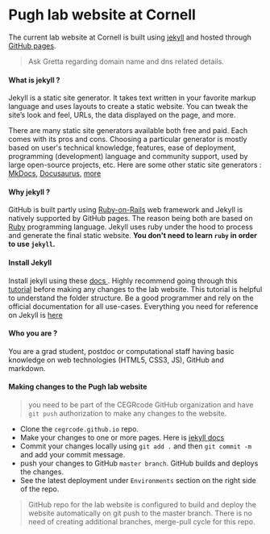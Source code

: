 # Pugh lab website at Cornell

The current lab website at Cornell is built using [jekyll](https://jekyllrb.com/) and hosted through [GitHub pages](https://pages.github.com/).

> Ask Gretta regarding domain name and dns related details.

#### What is jekyll ?

Jekyll is a static site generator. It takes text written in your favorite markup language and uses layouts to create a static website. You can tweak the site’s look and feel, URLs, the data displayed on the page, and more.

There are many static site generators available both free and paid. Each comes with its pros and cons. Choosing a particular generator is mostly based on user's technical knowledge, features, ease of deployment, programming (development) language and community support, used by large open-source projects, etc. Here are some other static site generators : [MkDocs](https://www.mkdocs.org/), [Docusaurus](https://docusaurus.io/), [more](https://jamstack.org/generators/)

#### Why jekyll ?

GitHub is built partly using [Ruby-on-Rails](https://rubyonrails.org/) web framework and Jekyll is natively supported by GitHub pages. The reason being both are based on [Ruby](https://www.ruby-lang.org/en/) programming language. Jekyll uses ruby under the hood to process and generate the final static website. **You don't need to learn `ruby` in order to use `jekyll`.**

#### Install Jekyll

Install jekyll using these [docs ](https://jekyllrb.com/docs/installation/). Highly recommend going through this [tutorial](https://jekyllrb.com/docs/step-by-step/01-setup/) before making any changes to the lab website. This tutorial is helpful to understand the folder structure. Be a good programmer and rely on the official documentation for all use-cases. Everything you need for reference on Jekyll is [here](https://jekyllrb.com/docs/)

#### Who you are ?
You are a grad student, postdoc or computational staff having basic knowledge on web technologies (HTML5, CSS3, JS), GitHub and markdown.

#### Making changes to the Pugh lab website

> you need to be part of the CEGRcode GitHub organization and have `git push` authorization to make any changes to the website.

- Clone the `cegrcode.github.io` repo.
- Make your changes to one or more pages. Here is [jekyll docs](https://jekyllrb.com/docs/)
- Commit your changes locally using `git add .` and then `git commit -m ` and add your commit message.
- push your changes to GitHub `master branch`. GitHub builds and deploys the changes.
- See the latest deployment under `Environments` section on the right side of the repo.

> GitHub repo for the lab website is configured to build and deploy the website automatically on git push to the master branch. There is no need of creating additional branches, merge-pull cycle for this repo.
